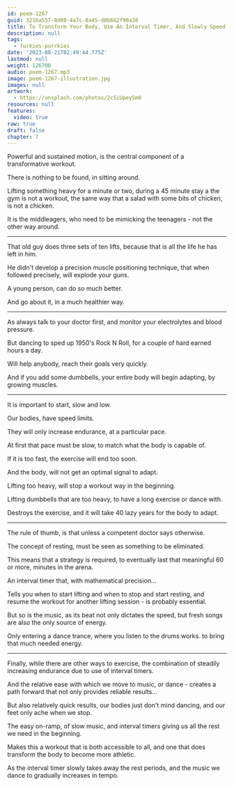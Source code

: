 ```yaml
---
id: poem-1267
guid: 3216a557-8d08-4a7c-8a45-d0b662f90a38
title: To Transform Your Body, Use An Interval Timer, And Slowly Speed Up Your Songs
description: null
tags:
  - furkies-purrkies
date: '2023-08-21T02:49:44.775Z'
lastmod: null
weight: 126700
audio: poem-1267.mp3
image: poem-1267-illustration.jpg
images: null
artwork:
  - https://unsplash.com/photos/2cSiUpeySm0
resources: null
features:
  video: true
raw: true
draft: false
chapter: 7
---
```


Powerful and sustained motion,
is the central component of a transformative workout.

There is nothing to be found,
in sitting around.

Lifting something heavy for a minute or two, during a 45 minute stay a the gym is not a workout,
the same way that a salad with some bits of chicken, is not a chicken.

It is the middleagers,
who need to be mimicking the teenagers - not the other way around.

---

That old guy does three sets of ten lifts,
because that is all the life he has left in him.

He didn't develop a precision muscle positioning technique,
that when followed precisely, will explode your guns.

A young person,
can do so much better.

And go about it,
in a much healthier way.

---

As always talk to your doctor first,
and monitor your electrolytes and blood pressure.

But dancing to sped up 1950's Rock N Roll,
for a couple of hard earned hours a day.

Will help anybody,
reach their goals very quickly.

And if you add some dumbbells,
your entire body will begin adapting, by growing muscles.

---

It is important to start,
slow and low.

Our bodies,
have speed limits.

They will only increase endurance,
at a particular pace.

At first that pace must be slow,
to match what the body is capable of.

If it is too fast,
the exercise will end too soon.

And the body,
will not get an optimal signal to adapt.

Lifting too heavy,
will stop a workout way in the beginning.

Lifting dumbbells that are too heavy,
to have a long exercise or dance with.

Destroys the exercise,
and it will take 40 lazy years for the body to adapt.

---

The rule of thumb,
is that unless a competent doctor says otherwise.

The concept of resting,
must be seen as something to be eliminated.

This means that a strategy is required,
to eventually last that meaningful 60 or more, minutes in the arena.

An interval timer that,
with mathematical precision...

Tells you when to start lifting and when to stop and start resting,
and resume the workout for another lifting session - is probably essential.

But so is the music, as its beat not only dictates the speed,
but fresh songs are also the only source of energy.

Only entering a dance trance,
where you listen to the drums works. to bring that much needed energy.

---

Finally, while there are other ways to exercise,
the combination of steadily increasing endurance due to use of interval timers.

And the relative ease with which we move to music,
or dance - creates a path forward that not only provides reliable results...

But also relatively quick results,
our bodies just don't mind dancing, and our feet only ache when we stop.

The easy on-ramp, of slow music,
and interval timers giving us all the rest we need in the beginning.

Makes this a workout that is both accessible to all,
and one that does transform the body to become more athletic.

As the interval timer slowly takes away the rest periods,
and the music we dance to gradually increases in tempo.
